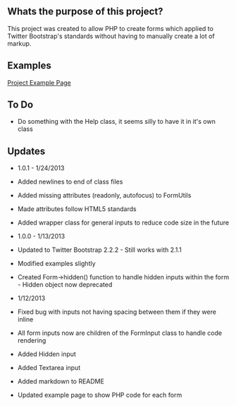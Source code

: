 Whats the purpose of this project?
------------------

This project was created to allow PHP to create forms which applied to Twitter Bootstrap's standards without having to manually create a lot of markup.

Examples
------------------

[Project Example Page](http://pendarenstudios.com/projects/bootstrap-form-builder/examples.php)

To Do
------------------

* Do something with the Help class, it seems silly to have it in it's own class

Updates
------------------

* 1.0.1 - 1/24/2013
 * Added newlines to end of class files
 * Added missing attributes (readonly, autofocus) to FormUtils
 * Made attributes follow HTML5 standards
 * Added wrapper class for general inputs to reduce code size in the future

* 1.0.0 - 1/13/2013
 * Updated to Twitter Bootstrap 2.2.2 - Still works with 2.1.1
 * Modified examples slightly
 * Created Form->hidden() function to handle hidden inputs within the form - Hidden object now deprecated

* 1/12/2013
 * Fixed bug with inputs not having spacing between them if they were inline
 * All form inputs now are children of the FormInput class to handle code rendering
 * Added Hidden input
 * Added Textarea input
 * Added markdown to README
 * Updated example page to show PHP code for each form